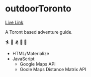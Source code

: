 outdoorToronto
==============

[Live Link](oto.filipstepien.com)

A Toront based adventure guide. 

:surfer: :ski: :snowboarder: :evergreen_tree: :sunrise_over_mountains:

+ HTML/Materialize
+ JavaScript
  - Google Maps API
  - Goole Maps Distance Matrix API
